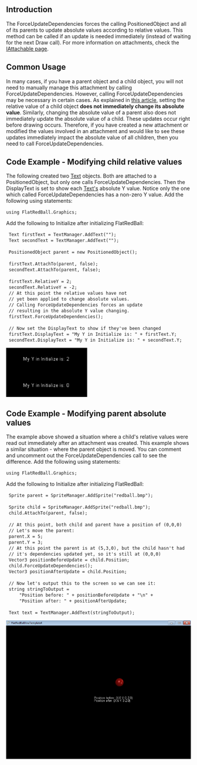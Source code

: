 ## Introduction

The ForceUpdateDependencies forces the calling PositionedObject and all of its parents to update absolute values according to relative values. This method can be called if an update is needed immediately (instead of waiting for the next Draw call). For more information on attachments, check the [IAttachable page](/frb/docs/index.php?title=FlatRedBall.Math.IAttachable.md "FlatRedBall.Math.IAttachable").

## Common Usage

In many cases, if you have a parent object and a child object, you will not need to manually manage this attachment by calling ForceUpdateDependencies. However, calling ForceUpdateDependencies may be necessary in certain cases. As explained in [this article](/frb/docs/index.php?title=FlatRedBall.Math.IAttachable.md:Attachment_Updates_in_the_Engine "FlatRedBall.Math.IAttachable:Attachment Updates in the Engine"), setting the relative value of a child object **does not immediately change its absolute value**. Similarly, changing the absolute value of a parent also does not immediately update the absolute value of a child. These updates occur right before drawing occurs. Therefore, if you have created a new attachment or modified the values involved in an attachment and would like to see these updates immediately impact the absolute value of all children, then you need to call ForceUpdateDependencies.

## Code Example - Modifying child relative values

The following created two [Text](/frb/docs/index.php?title=FlatRedBall.Graphics.Text.md "FlatRedBall.Graphics.Text") objects. Both are attached to a PositionedObject, but only one calls ForceUpdateDependencies. Then the DisplayText is set to show each [Text's](/frb/docs/index.php?title=FlatRedBall.Graphics.Text.md "FlatRedBall.Graphics.Text") absolute Y value. Notice only the one which called ForceUpdateDependencies has a non-zero Y value. Add the following using statements:

    using FlatRedBall.Graphics;

Add the following to Initialize after initializing FlatRedBall:

     Text firstText = TextManager.AddText("");
     Text secondText = TextManager.AddText("");

     PositionedObject parent = new PositionedObject();

     firstText.AttachTo(parent, false);
     secondText.AttachTo(parent, false);

     firstText.RelativeY = 2;
     secondText.RelativeY = -2;
     // At this point the relative values have not
     // yet been applied to change absolute values.
     // Calling ForceUpdateDependencies forces an update
     // resulting in the absolute Y value changing.
     firstText.ForceUpdateDependencies();

     // Now set the DisplayText to show if they've been changed
     firstText.DisplayText = "My Y in Initialize is: " + firstText.Y;
     secondText.DisplayText = "My Y in Initialize is: " + secondText.Y;

![ForceUpdateDependencies.png](/media/migrated_media-ForceUpdateDependencies.png)

## Code Example - Modifying parent absolute values

The example above showed a situation where a child's relative values were read out immediately after an attachment was created. This example shows a similar situation - where the parent object is moved. You can comment and uncomment out the ForceUpdateDependencies call to see the difference. Add the following using statements:

    using FlatRedBall.Graphics;

Add the following to Initialize after initializing FlatRedBall:

     Sprite parent = SpriteManager.AddSprite("redball.bmp");

     Sprite child = SpriteManager.AddSprite("redball.bmp");
     child.AttachTo(parent, false);

     // At this point, both child and parent have a position of (0,0,0)
     // Let's move the parent:
     parent.X = 5;
     parent.Y = 3;
     // At this point the parent is at (5,3,0), but the child hasn't had
     // it's dependencies updated yet, so it's still at (0,0,0)
     Vector3 positionBeforeUpdate = child.Position;
     child.ForceUpdateDependencies();
     Vector3 positionAfterUpdate = child.Position;

     // Now let's output this to the screen so we can see it:
     string stringToOutput =
         "Position before: " + positionBeforeUpdate + "\n" +
         "Position after: " + positionAfterUpdate;

     Text text = TextManager.AddText(stringToOutput);

![ForceUpdateDependenciesParentReposition.png](/media/migrated_media-ForceUpdateDependenciesParentReposition.png)
